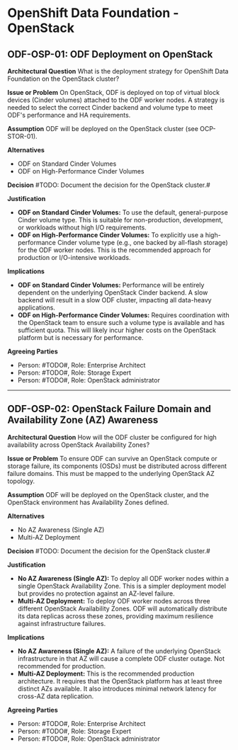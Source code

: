 # OpenShift Data Foundation - OpenStack

## ODF-OSP-01: ODF Deployment on OpenStack

**Architectural Question**
What is the deployment strategy for OpenShift Data Foundation on the OpenStack cluster?

**Issue or Problem**
On OpenStack, ODF is deployed on top of virtual block devices (Cinder volumes) attached to the ODF worker nodes. A strategy is needed to select the correct Cinder backend and volume type to meet ODF's performance and HA requirements.

**Assumption**
ODF will be deployed on the OpenStack cluster (see OCP-STOR-01).

**Alternatives**

- ODF on Standard Cinder Volumes
- ODF on High-Performance Cinder Volumes

**Decision**
#TODO: Document the decision for the OpenStack cluster.#

**Justification**

- **ODF on Standard Cinder Volumes:** To use the default, general-purpose Cinder volume type. This is suitable for non-production, development, or workloads without high I/O requirements.
- **ODF on High-Performance Cinder Volumes:** To explicitly use a high-performance Cinder volume type (e.g., one backed by all-flash storage) for the ODF worker nodes. This is the recommended approach for production or I/O-intensive workloads.

**Implications**

- **ODF on Standard Cinder Volumes:** Performance will be entirely dependent on the underlying OpenStack Cinder backend. A slow backend will result in a slow ODF cluster, impacting all data-heavy applications.
- **ODF on High-Performance Cinder Volumes:** Requires coordination with the OpenStack team to ensure such a volume type is available and has sufficient quota. This will likely incur higher costs on the OpenStack platform but is necessary for performance.

**Agreeing Parties**

- Person: #TODO#, Role: Enterprise Architect
- Person: #TODO#, Role: Storage Expert
- Person: #TODO#, Role: OpenStack administrator

---

## ODF-OSP-02: OpenStack Failure Domain and Availability Zone (AZ) Awareness

**Architectural Question**
How will the ODF cluster be configured for high availability across OpenStack Availability Zones?

**Issue or Problem**
To ensure ODF can survive an OpenStack compute or storage failure, its components (OSDs) must be distributed across different failure domains. This must be mapped to the underlying OpenStack AZ topology.

**Assumption**
ODF will be deployed on the OpenStack cluster, and the OpenStack environment has Availability Zones defined.

**Alternatives**

- No AZ Awareness (Single AZ)
- Multi-AZ Deployment

**Decision**
#TODO: Document the decision for the OpenStack cluster.#

**Justification**

- **No AZ Awareness (Single AZ):** To deploy all ODF worker nodes within a single OpenStack Availability Zone. This is a simpler deployment model but provides no protection against an AZ-level failure.
- **Multi-AZ Deployment:** To deploy ODF worker nodes across three different OpenStack Availability Zones. ODF will automatically distribute its data replicas across these zones, providing maximum resilience against infrastructure failures.

**Implications**

- **No AZ Awareness (Single AZ):** A failure of the underlying OpenStack infrastructure in that AZ will cause a complete ODF cluster outage. Not recommended for production.
- **Multi-AZ Deployment:** This is the recommended production architecture. It requires that the OpenStack platform has at least three distinct AZs available. It also introduces minimal network latency for cross-AZ data replication.

**Agreeing Parties**

- Person: #TODO#, Role: Enterprise Architect
- Person: #TODO#, Role: Storage Expert
- Person: #TODO#, Role: OpenStack administrator
